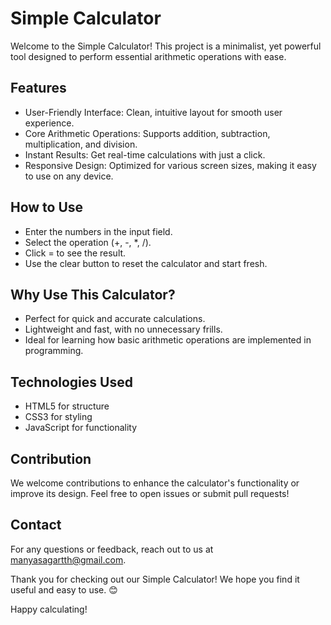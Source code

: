 # Simple Calculator
Welcome to the Simple Calculator! This project is a minimalist, yet powerful tool designed to perform essential arithmetic operations with ease.

## Features
* User-Friendly Interface: Clean, intuitive layout for smooth user experience.
* Core Arithmetic Operations: Supports addition, subtraction, multiplication, and division.
* Instant Results: Get real-time calculations with just a click.
* Responsive Design: Optimized for various screen sizes, making it easy to use on any device.

## How to Use
* Enter the numbers in the input field.
* Select the operation (+, -, *, /).
* Click = to see the result.
* Use the clear button to reset the calculator and start fresh.

## Why Use This Calculator?
* Perfect for quick and accurate calculations.
* Lightweight and fast, with no unnecessary frills.
* Ideal for learning how basic arithmetic operations are implemented in programming.

## Technologies Used
* HTML5 for structure
* CSS3 for styling
* JavaScript for functionality

## Contribution
We welcome contributions to enhance the calculator's functionality or improve its design. Feel free to open issues or submit pull requests!

## Contact
For any questions or feedback, reach out to us at manyasagartth@gmail.com.

Thank you for checking out our Simple Calculator! We hope you find it useful and easy to use. 😊

Happy calculating!
